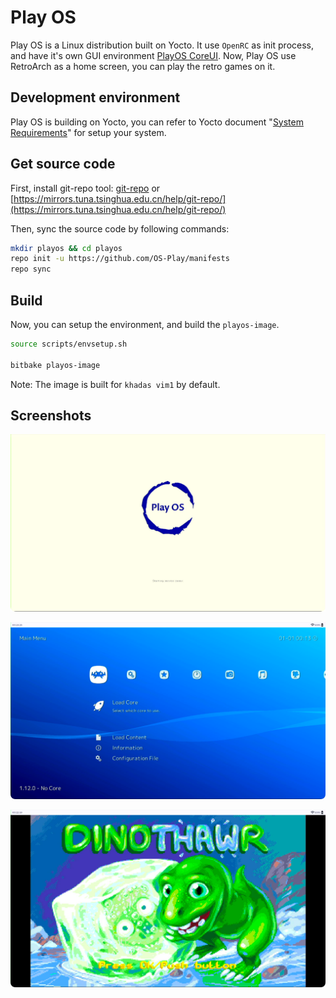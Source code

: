 # Play OS

Play OS is a Linux distribution built on Yocto. It use `OpenRC` as init process, and have it's own GUI environment [PlayOS CoreUI](https://github.com/OS-Play/playos-coreui). Now, Play OS use RetroArch as a home screen, you can play the retro games on it.

## Development environment
Play OS is building on Yocto, you can refer to Yocto document "[System Requirements](https://docs.yoctoproject.org/4.0.4/ref-manual/system-requirements.html)" for setup your system.

## Get source code
First, install git-repo tool: [git-repo](https://gerrit.googlesource.com/git-repo) or [https://mirrors.tuna.tsinghua.edu.cn/help/git-repo/](https://mirrors.tuna.tsinghua.edu.cn/help/git-repo/)

Then, sync the source code by following commands:

```bash
mkdir playos && cd playos
repo init -u https://github.com/OS-Play/manifests
repo sync
```

## Build
Now, you can setup the environment, and build the `playos-image`.

```bash
source scripts/envsetup.sh

bitbake playos-image
```
Note: The image is built for `khadas vim1` by default.

## Screenshots
![splash](./images/screenshot1.png)

![home](./images/screenshot2.png)

![gameplay](./images/screenshot3.png)
